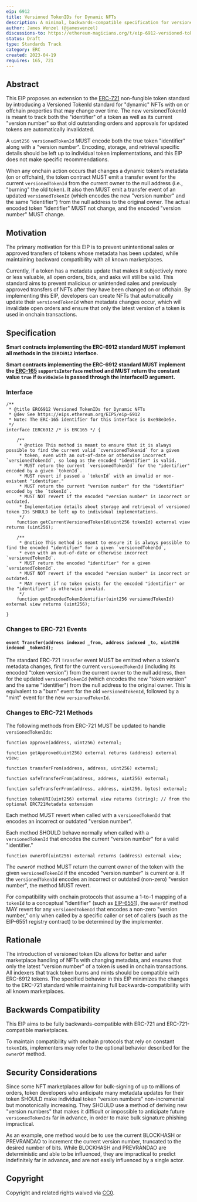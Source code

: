 ```yaml
---
eip: 6912
title: Versioned TokenIDs for Dynamic NFTs
description: A minimal, backwards-compatible specification for versioned token IDs for dynamic NFTs.
author: James Wenzel (@jameswenzel)
discussions-to: https://ethereum-magicians.org/t/eip-6912-versioned-tokenids-for-dynamic-nfts/13897
status: Draft
type: Standards Track
category: ERC
created: 2023-04-19
requires: 165, 721
---
```


## Abstract

This EIP proposes an extension to the [ERC-721](./eip-721.md) non-fungible token standard by introducing a Versioned TokenId standard for "dynamic" NFTs with on or offchain properties that may change over time. The new versionedTokenId is meant to track both the "identifier" of a token as well as its current "version number" so that old outstanding orders and approvals for updated tokens are automatically invalidated.

A `uint256 versionedTokenId` MUST encode both the true token "identifier" along with a "version number". Encoding, storage, and retrieval specific details should be left up to individual token implementations, and this EIP does not make specific recommendations.

When any onchain action occurs that changes a dynamic token's metadata (on or offchain), the token contract MUST emit a transfer event for the current `versionedTokenId` from the current owner to the null address (i.e., "burning" the old token). It also then MUST emit a transfer event of an updated `versionedTokenId` (which encodes the new "version number" and the same "identifier") from the null address to the original owner. The actual encoded token "identifier" MUST not change, and the encoded "version number" MUST change.

## Motivation

The primary motivation for this EIP is to prevent unintentional sales or approved transfers of tokens whose metadata has been updated, while maintaining backward compatibility with all known marketplaces. 

Currently, if a token has a metadata update that makes it subjectively more or less valuable, all open orders, bids, and asks will still be valid. This standard aims to prevent malicious or unintended sales and previously approved transfers of NFTs after they have been changed on or offchain. By implementing this EIP, developers can create NFTs that automatically update their `versionedTokenId` when metadata changes occur, which will invalidate open orders and ensure that only the latest version of a token is used in onchain transactions.

## Specification

**Smart contracts implementing the ERC-6912 standard MUST implement all methods in the `IERC6912` interface.**

**Smart contracts implementing the ERC-6912 standard MUST implement the [ERC-165](./eip-165.md) `supportsInterface` method and MUST return the constant value `true` if `0xe98e3e5e` is passed through the interfaceID argument.**

### Interface

```solidity
/**
 * @title ERC6912 Versioned TokenIDs for Dynamic NFTs
 * @dev See https://eips.ethereum.org/EIPS/eip-6912
 * Note: The ERC-165 identifier for this interface is 0xe98e3e5e.
 */
interface IERC6912 /* is ERC165 */ {

    /**
     * @notice This method is meant to ensure that it is always possible to find the current valid `cversionedTokenid` for a given 
     * token, even with an out-of-date or otherwise incorrect `versionedTokenId`, so long as the encoded "identifier" is valid.
     * MUST return the current `versionedTokenId` for the "identifier" encoded by a given `tokenId`. 
     * MUST revert if passed a `tokenId` with an invalid or non-existent "identifier." 
     * MUST return the current "version number" for the "identifier" encoded by the `tokenId`.
     * MUST NOT revert if the encoded "version number" is incorrect or outdated.
     * Implementation details about storage and retrieval of versioned token IDs SHOULD be left up to individual implementations.
     */
    function getCurrentVersionedTokenId(uint256 tokenId) external view returns (uint256);

    /**
     * @notice This method is meant to ensure it is always possible to find the encoded "identifier" for a given `versionedTokenId`, 
     * even with an out-of-date or otherwise incorrect `versionedTokenId`.
     * MUST return the encoded "identifier" for a given `versionedTokenId`.
     * MUST NOT revert if the encoded "version number" is incorrect or outdated. 
     * MAY revert if no token exists for the encoded "identifier" or the "identifier" is otherwise invalid. 
     */
    function getEncodedTokenIdentifier(uint256 versionedTokenId) external view returns (uint256);

}
```

### Changes to ERC-721 Events

#### `event Transfer(address indexed _from, address indexed _to, uint256 indexed _tokenId);`

The standard ERC-721 `Transfer` event MUST be emitted when a token's metadata changes, first for the current `versionedTokenId` (including its encoded "token version") from the current owner to the null address, then for the updated `versionedTokenId` (which encodes the new "token version" and the same "identifier") from the null address to the original owner. This is equivalent to a "burn" event for the old `versionedTokenId`, followed by a "mint" event for the new `versionedTokenId`.


### Changes to ERC-721 Methods

The following methods from ERC-721 MUST be updated to handle `versionedTokenIds`:

```solidity
function approve(address, uint256) external;

function getApproved(uint256) external returns (address) external view;

function transferFrom(address, address, uint256) external;

function safeTransferFrom(address, address, uint256) external;

function safeTransferFrom(address, address, uint256, bytes) external;

function tokenURI(uint256) external view returns (string); // from the optional ERC721Metadata extension
```

Each method MUST revert when called with a `versionedTokenId` that encodes an incorrect or outdated "version number".

Each method SHOULD behave normally when called with a `versionedTokenId` that encodes the current "version number" for a valid "identifier."

```solidity
function ownerOf(uint256) external returns (address) external view;
```

The `ownerOf` method MUST return the current owner of the token with the given `versionedTokenId` if the encoded "version number" is current or `0`. If the `versionedTokenId` encodes an incorrect or outdated (non-zero) "version number", the method MUST revert.

For compatibility with onchain protocols that assume a 1-to-1 mapping of a `tokenId` to a conceptual "identifier" (such as [EIP-6551](./eip-6551.md)), the `ownerOf` method MAY revert for any `versionedTokenId` that encodes a non-zero "version number," only when called by a specific caller or set of callers (such as the EIP-6551 registry contract) to be determined by the implementer.


## Rationale

The introduction of versioned token IDs allows for better and safer marketplace handling of NFTs with changing metadata, and ensures that only the latest "version number" of a token is used in onchain transactions. All indexers that track token burns and mints should be compatible with ERC-6912 tokens. The specified behavior in this EIP minimizes the changes to the ERC-721 standard while maintaining full backwards-compatibility with all known marketplaces.

## Backwards Compatibility

This EIP aims to be fully backwards-compatible with ERC-721 and ERC-721-compatible marketplaces.

To maintain compatibility with onchain protocols that rely on constant `tokenId`s, implementers may refer to the optional behavior described for the `ownerOf` method.

## Security Considerations

Since some NFT marketplaces allow for bulk-signing of up to millions of orders, token developers who anticipate many metadata updates for their token SHOULD make individual token "version numbers" non-incremental but monotonically increasing. They SHOULD use a method of deriving new "version numbers" that makes it difficult or impossible to anticipate future `versionedTokenIds` far in advance, in order to make bulk signature phishing impractical. 

As an example, one method would be to use the current BLOCKHASH or PREVRANDAO to increment the current version number, truncated to the desired number of bits. While BLOCKHASH and PREVRANDAO are deterministic and able to be influenced, they are impractical to predict indefinitely far in advance, and are not easily influenced by a single actor.


## Copyright

Copyright and related rights waived via [CC0](../LICENSE.md).
